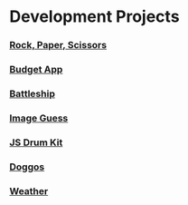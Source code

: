 

# Development Projects

### [Rock, Paper, Scissors](/rock-paper-scissors/index.html)
### [Budget App](/budget-app/index.html)
### [Battleship](/battleship/index.html)
### [Image Guess](/image-guess/index.html)
### [JS Drum Kit](/js-drum-kit/index.html)
### [Doggos](/doggos/index.html)
### [Weather](/weather/index.html)
